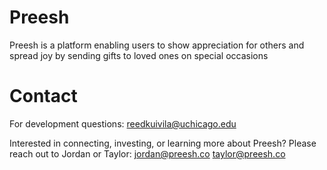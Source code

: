 # Preesh
Preesh is a platform enabling users to show appreciation for others and spread joy by sending gifts to loved ones on special occasions

# Contact
For development questions:
reedkuivila@uchicago.edu

Interested in connecting, investing, or learning more about Preesh?
Please reach out to Jordan or Taylor:
jordan@preesh.co
taylor@preesh.co
